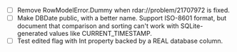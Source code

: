 - [ ] Remove RowModelError.Dummy when rdar://problem/21707972 is fixed.
- [ ] Make DBDate public, with a better name. Support ISO-8601 format, but document that comparison and sorting can't work with SQLite-generated values like CURRENT_TIMESTAMP.
- [ ] Test edited flag with Int property backed by a REAL database column.
